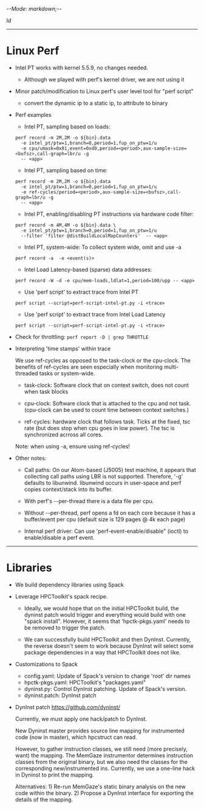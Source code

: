 -*-Mode: markdown;-*-

$Id$

-----------------------------------------------------------------------------
Linux Perf
=============================================================================

- Intel PT works with kernel 5.5.9, no changes needed.
  - Although we played with perf's kernel driver, we are not using it
    
- Minor patch/modification to Linux perf's user level tool for "perf script"
  - convert the dynamic ip to a static ip, to attribute to binary

- Perf examples

  - Intel PT, sampling based on loads:
  ```
  perf record -m 2M,2M -o ${bin}.data
    -e intel_pt/ptw=1,branch=0,period=1,fup_on_ptw=1/u 
    -e cpu/umask=0x81,event=0xd0,period=<period>,aux-sample-size=<bufsz>,call-graph=lbr/u -g
    -- <app>
  ```

  - Intel PT, sampling based on time:
  ```
  perf record -m 2M,2M -o ${bin}.data
    -e intel_pt/ptw=1,branch=0,period=1,fup_on_ptw=1/u
    -e ref-cycles/period=<period>,aux-sample-size=<bufsz>,call-graph=lbr/u -g 
    -- <app>
  ```

  - Intel PT, enabling/disabling PT instructions via hardware code filter:
  ```
  perf record -m 4M,4M -o ${bin}.data \
    -e intel_pt/ptw=1,branch=0,period=1,fup_on_ptw=1/u
    --filter 'filter @distBuildLocalMapCounters'  -- <app>
  ```

  - Intel PT, system-wide: To collect system wide, omit <app> and use -a
  ```
  perf record -a  -e <event(s)>
  ```


  - Intel Load Latency-based (sparse) data addresses:
  ```
  perf record -W -d -e cpu/mem-loads,ldlat=1,period=100/upp -- <app>
  ```


  - Use 'perf script' to extract trace from Intel PT
  ```
  perf script --script=perf-script-intel-pt.py -i <trace>
  ```
  
  - Use 'perf script' to extract trace from Intel Load Latency
  ```
  perf script --script=perf-script-intel-pt.py -i <trace>
  ```


- Check for throttling:
  `perf report -D | grep THROTTLE`


- Interpreting 'time stamps' within trace

  We use ref-cycles as opposed to the task-clock or the cpu-clock. The
  benefits of ref-cycles are seen especially when monitoring
  multi-threaded tasks or system-wide.

  - task-clock: Software clock that on context switch, does not count
    when task blocks

  - cpu-clock: Software clock that is attached to the cpu and not
    task. (cpu-clock can be used to count time between context
    switches.)
  
  - ref-cycles: hardware clock that follows task. Ticks at the fixed,
    tsc rate (but does stop when cpu goes in low power). The tsc is
    synchronized acrross all cores.
  
  Note: when using -a, ensure using ref-cycles!


- Other notes:

  - Call paths: On our Atom-based (J5005) test machine, it appears
    that collecting call paths using LBR is not supported. Therefore,
    '-g' defaults to libunwind. libunwind occurs in user-space and
    perf copies context/stack into its buffer.

  - With perf's --per-thread there is a data file per cpu.
   
  - Without --per-thread, perf opens a fd on each core because it has
    a buffer/event per cpu (default size is 129 pages @ 4k each page)
    
  - Internal perf driver: Can use 'perf-event-enable/disable" (ioctl)
    to enable/disable a perf event.


-----------------------------------------------------------------------------
Libraries
=============================================================================

- We build dependency libraries using Spack

- Leverage HPCToolkit's spack recipe.


  - Ideally, we would hope that on the initial HPCToolkit build, the
    dyninst patch would trigger and everything would build with one
    "spack install". However, it seems that 'hpctk-pkgs.yaml' needs to
    be removed to trigger the patch.
    
  - We can successfully build HPCToolkit and then DynInst. Currently,
    the reverse doesn't seem to work because DynInst will select some
    package dependencies in a way that HPCToolkit does not like.


- Customizations to Spack

  - config.yaml:     Update of Spack's version to change 'root' dir names
  - hpctk-pkgs.yaml: HPCToolkit's "packages.yaml"
  - dyninst.py:      Control DynInst patching. Update of Spack's version.
  - dyninst.patch:   DynInst patch

- DynInst patch
  https://github.com/dyninst/

  Currently, we must apply one hack/patch to DynInst.
  
    New Dyninst master provides source line mapping for instrumented
    code (now in master), which hpcstruct can read.

    However, to gather instruction classes, we still need (more
    precisely, want) the mapping.  The MemGaze instrumentor determines
    instruction classes from the original binary, but we also need the
    classes for the corresponding new/instrumented ins. Currently,
    we use a one-line hack in Dyninst to print the mapping.
    
    Alternatives: 1) Re-run MemGaze's static binary analysis on the
    new code within the binary. 2) Propose a DynInst interface for
    exporting the details of the mapping.
